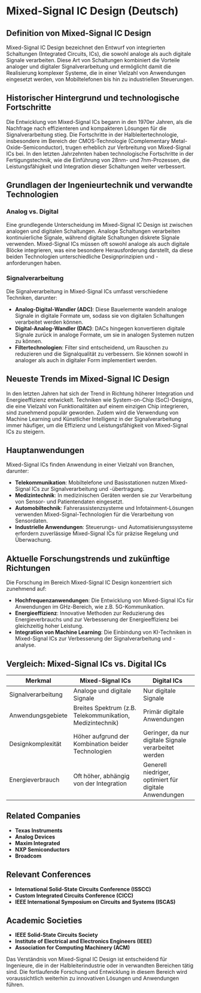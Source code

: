 # Mixed-Signal IC Design (Deutsch)

## Definition von Mixed-Signal IC Design

Mixed-Signal IC Design bezeichnet den Entwurf von integrierten Schaltungen (Integrated Circuits, ICs), die sowohl analoge als auch digitale Signale verarbeiten. Diese Art von Schaltungen kombiniert die Vorteile analoger und digitaler Signalverarbeitung und ermöglicht damit die Realisierung komplexer Systeme, die in einer Vielzahl von Anwendungen eingesetzt werden, von Mobiltelefonen bis hin zu industriellen Steuerungen.

## Historischer Hintergrund und technologische Fortschritte

Die Entwicklung von Mixed-Signal ICs begann in den 1970er Jahren, als die Nachfrage nach effizienteren und kompakteren Lösungen für die Signalverarbeitung stieg. Die Fortschritte in der Halbleitertechnologie, insbesondere im Bereich der CMOS-Technologie (Complementary Metal-Oxide-Semiconductor), trugen erheblich zur Verbreitung von Mixed-Signal ICs bei. In den letzten Jahrzehnten haben technologische Fortschritte in der Fertigungstechnik, wie die Einführung von 28nm- und 7nm-Prozessen, die Leistungsfähigkeit und Integration dieser Schaltungen weiter verbessert.

## Grundlagen der Ingenieurtechnik und verwandte Technologien

### Analog vs. Digital

Eine grundlegende Unterscheidung im Mixed-Signal IC Design ist zwischen analogen und digitalen Schaltungen. Analoge Schaltungen verarbeiten kontinuierliche Signale, während digitale Schaltungen diskrete Signale verwenden. Mixed-Signal ICs müssen oft sowohl analoge als auch digitale Blöcke integrieren, was eine besondere Herausforderung darstellt, da diese beiden Technologien unterschiedliche Designprinzipien und -anforderungen haben.

### Signalverarbeitung

Die Signalverarbeitung in Mixed-Signal ICs umfasst verschiedene Techniken, darunter:

- **Analog-Digital-Wandler (ADC)**: Diese Bauelemente wandeln analoge Signale in digitale Formate um, sodass sie von digitalen Schaltungen verarbeitet werden können.
- **Digital-Analog-Wandler (DAC)**: DACs hingegen konvertieren digitale Signale zurück in analoge Formate, um sie in analogen Systemen nutzen zu können.
- **Filtertechnologien**: Filter sind entscheidend, um Rauschen zu reduzieren und die Signalqualität zu verbessern. Sie können sowohl in analoger als auch in digitaler Form implementiert werden.

## Neueste Trends im Mixed-Signal IC Design

In den letzten Jahren hat sich der Trend in Richtung höherer Integration und Energieeffizienz entwickelt. Techniken wie System-on-Chip (SoC)-Designs, die eine Vielzahl von Funktionalitäten auf einem einzigen Chip integrieren, sind zunehmend populär geworden. Zudem wird die Verwendung von Machine Learning und Künstlicher Intelligenz in der Signalverarbeitung immer häufiger, um die Effizienz und Leistungsfähigkeit von Mixed-Signal ICs zu steigern.

## Hauptanwendungen

Mixed-Signal ICs finden Anwendung in einer Vielzahl von Branchen, darunter:

- **Telekommunikation**: Mobiltelefone und Basisstationen nutzen Mixed-Signal ICs zur Signalverarbeitung und -übertragung.
- **Medizintechnik**: In medizinischen Geräten werden sie zur Verarbeitung von Sensor- und Patientendaten eingesetzt.
- **Automobiltechnik**: Fahrerassistenzsysteme und Infotainment-Lösungen verwenden Mixed-Signal-Technologien für die Verarbeitung von Sensordaten.
- **Industrielle Anwendungen**: Steuerungs- und Automatisierungssysteme erfordern zuverlässige Mixed-Signal ICs für präzise Regelung und Überwachung.

## Aktuelle Forschungstrends und zukünftige Richtungen

Die Forschung im Bereich Mixed-Signal IC Design konzentriert sich zunehmend auf:

- **Hochfrequenzanwendungen**: Die Entwicklung von Mixed-Signal ICs für Anwendungen im GHz-Bereich, wie z.B. 5G-Kommunikation.
- **Energieeffizienz**: Innovative Methoden zur Reduzierung des Energieverbrauchs und zur Verbesserung der Energieeffizienz bei gleichzeitig hoher Leistung.
- **Integration von Machine Learning**: Die Einbindung von KI-Techniken in Mixed-Signal ICs zur Verbesserung der Signalverarbeitung und -analyse.

## Vergleich: Mixed-Signal ICs vs. Digital ICs

| **Merkmal**                  | **Mixed-Signal ICs**                     | **Digital ICs**                        |
|------------------------------|------------------------------------------|----------------------------------------|
| Signalverarbeitung            | Analoge und digitale Signale             | Nur digitale Signale                   |
| Anwendungsgebiete            | Breites Spektrum (z.B. Telekommunikation, Medizintechnik) | Primär digitale Anwendungen             |
| Designkomplexität            | Höher aufgrund der Kombination beider Technologien | Geringer, da nur digitale Signale verarbeitet werden |
| Energieverbrauch              | Oft höher, abhängig von der Integration   | Generell niedriger, optimiert für digitale Anwendungen |

## Related Companies

- **Texas Instruments**
- **Analog Devices**
- **Maxim Integrated**
- **NXP Semiconductors**
- **Broadcom**

## Relevant Conferences

- **International Solid-State Circuits Conference (ISSCC)**
- **Custom Integrated Circuits Conference (CICC)**
- **IEEE International Symposium on Circuits and Systems (ISCAS)**

## Academic Societies

- **IEEE Solid-State Circuits Society**
- **Institute of Electrical and Electronics Engineers (IEEE)**
- **Association for Computing Machinery (ACM)**

Das Verständnis von Mixed-Signal IC Design ist entscheidend für Ingenieure, die in der Halbleiterindustrie oder in verwandten Bereichen tätig sind. Die fortlaufende Forschung und Entwicklung in diesem Bereich wird voraussichtlich weiterhin zu innovativen Lösungen und Anwendungen führen.